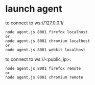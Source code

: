# launch agent

to connect to ws://127.0.0.1/<giud>
```
node agent.js 8001 firefox localhost
or
node agent.js 8001 chromium localhost
or
node agent.js 8001 webkit localhost
```

to connect to ws://<public_ip>:<port>
```
node agent.js 8001 firefox remote
or
node agent.js 8001 chromium remote
```